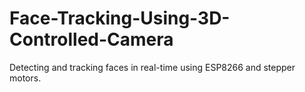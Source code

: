 # Face-Tracking-Using-3D-Controlled-Camera
Detecting and tracking faces in real-time using ESP8266 and stepper motors.
